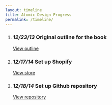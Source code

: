 ```yaml
---
layout: timeline
title: Atomic Design Progress
permalink: /timeline/
---
```


1. ### *12/23/13* Original outline for the book 
   [View outline](https://gist.github.com/bradfrost/c90ef0c63fdc38ad4512)
2. ### *12/17/14* Set up Shopify 
   [View store](http://shop.bradfrost.com/products/atomic-design-ebook)
3. ### *12/18/14* Set up Github repository 
   [View repository](https://github.com/bradfrost/atomic-design/)
